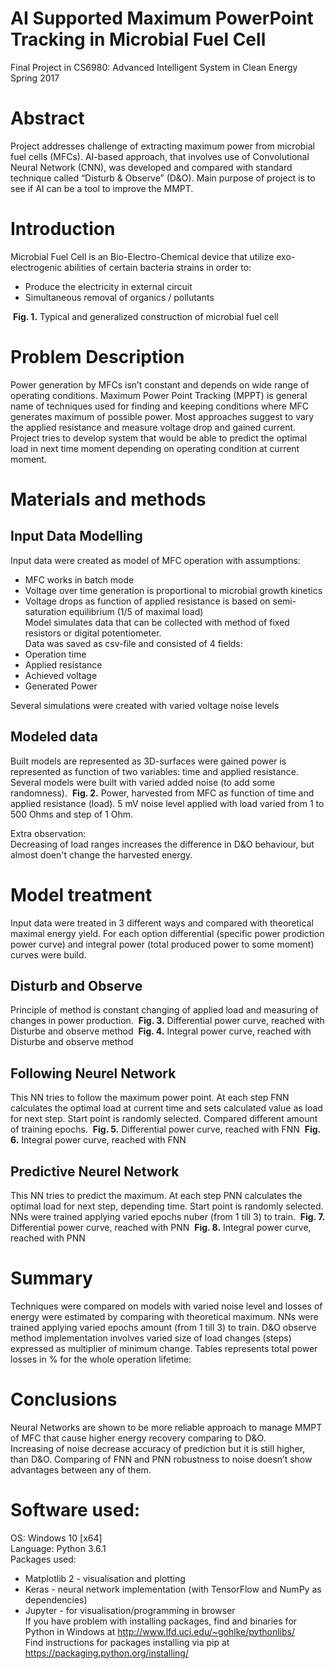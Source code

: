 # AI Supported Maximum PowerPoint Tracking in Microbial Fuel Cell
Final Project in CS6980: Advanced Intelligent System in Clean Energy
Spring 2017

# Abstract
Project addresses challenge of extracting maximum power from microbial fuel cells (MFCs). AI-based approach, that involves use of Convolutional Neural Network (CNN), was developed and compared with standard technique called “Disturb & Observe” (D&O).
Main purpose of project is to see if AI can be a tool to improve the MMPT.

# Introduction
Microbial Fuel Cell is an Bio-Electro-Chemical device that utilize exo-electrogenic abilities of certain bacteria strains in order to:
- Produce the electricity in external circuit
- Simultaneous removal of organics / pollutants

<img src="images/MFC_Classic.png" alt="" class="inline"/>
<b>Fig. 1.</b> Typical and generalized construction of microbial fuel cell


# Problem Description
Power generation by MFCs isn’t constant and depends on wide range of operating conditions. Maximum Power Point Tracking (MPPT) is general name of techniques used for finding and keeping conditions where MFC generates maximum of possible power. Most approaches suggest to vary the applied resistance and measure voltage drop and gained current.
Project tries to develop system that would be able to predict the optimal load in next time moment depending on operating condition at current moment.

# Materials and methods

## Input Data Modelling
Input data were created as model of MFC operation with assumptions:
- MFC works in batch mode
- Voltage over time generation is proportional to microbial growth kinetics
- Voltage drops as function of applied resistance is based on semi-saturation equilibrium (1/5 of maximal load)
<br>Model simulates data that can be collected with method of fixed resistors or digital potentiometer.<br>Data was saved as csv-file and consisted of 4 fields:
- Operation time
- Applied resistance
- Achieved voltage
- Generated Power

Several simulations were created with varied voltage noise levels

## Modeled data

Built models are represented as 3D-surfaces were gained power is represented as function of two variables: time and applied resistance. Several models were built with varied added noise (to add some randomness).
<img src="images/Power_generation.png" alt="" class="inline"/>
<b>Fig. 2.</b> Power, harvested from MFC as function of time and applied resistance (load). 5 mV noise level applied with load varied from 1 to 500 Ohms and step of 1 Ohm.

Extra observation:<br>
Decreasing of load ranges increases the difference in D&O behaviour, but almost doen't change the harvested energy.

# Model treatment
Input data were treated in 3 different ways and compared with theoretical maximal energy yield.
For each option differential (specific power prodiction power curve) and integral power (total produced power to some moment) curves were build. <br>



## Disturb and Observe
Principle of method is constant changing of applied load and measuring of changes in power production. 
<img src="images/DO_diferential.png" alt="" class="inline"/>
<b>Fig. 3.</b> Differential power curve, reached with Disturbe and observe method
<img src="images/DO_integral.png" alt="" class="inline"/>
<b>Fig. 4.</b> Integral power curve, reached with Disturbe and observe method


## Following Neurel Network
This NN tries to follow the maximum power point. At each step FNN calculates the optimal load at current time and sets calculated value as load for next step. Start point is randomly selected. Compared different amount of training epochs.
<img src="images/FNN_diferential.png" alt="" class="inline"/>
<b>Fig. 5.</b> Differential power curve, reached with FNN
<img src="images/FNN_integral.png" alt="" class="inline"/>
<b>Fig. 6.</b> Integral power curve, reached with FNN

## Predictive Neurel Network
This NN tries to predict the maximum. At each step PNN calculates the optimal load for next step, depending time. Start point is randomly selected. NNs were trained applying varied epochs nuber (from 1 till 3) to train.
<img src="images/PNN_diferential.png" alt="" class="inline"/>
<b>Fig. 7.</b> Differential power curve, reached with PNN
<img src="images/PNN_integral.png" alt="" class="inline"/>
<b>Fig. 8.</b> Integral power curve, reached with PNN


# Summary
Techniques were compared on models with varied noise level and losses of energy were estimated by comparing with theoretical maximum. 
NNs were trained applying varied epochs amount (from 1 till 3) to train. D&O observe method implementation involves varied size of load changes (steps) expressed as multiplier of minimum change.
Tables represents total power losses in % for the whole operation lifetime:

# Conclusions
Neural Networks are shown to be more reliable approach to manage MMPT of MFC that cause higher energy recovery comparing to D&O.<br>
Increasing of noise decrease accuracy of prediction but it is still higher, than D&O. Comparing of FNN and PNN robustness to noise doesn’t show advantages between any of them.


# Software used:
OS: Windows 10 [x64]<br>
Language: Python 3.6.1<br>
Packages used:
- Matplotlib 2 - visualisation and plotting
- Keras - neural network implementation (with TensorFlow and NumPy as dependencies)
- Jupyter - for visualisation/programming in browser 
<br>If  you have problem with installing packages, find and binaries for Python in Windows at http://www.lfd.uci.edu/~gohlke/pythonlibs/ <br>
Find instructions for packages installing via pip at https://packaging.python.org/installing/ <br>
